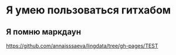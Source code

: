 # Я умею пользоваться гитхабом
## Я помню маркдаун
https://github.com/annaisssaeva/lingdata/tree/gh-pages/TEST
